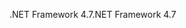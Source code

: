 <span data-ttu-id="10599-101">.NET Framework 4.7</span><span class="sxs-lookup"><span data-stu-id="10599-101">.NET Framework 4.7</span></span>